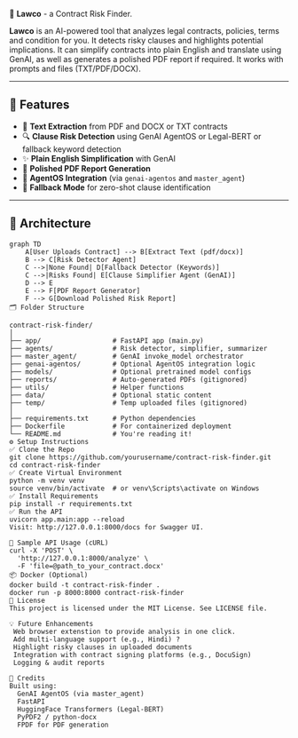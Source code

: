  🤖 **Lawco** - a Contract Risk Finder.

**Lawco** is an AI-powered tool that analyzes legal contracts, policies, terms and condition for you. 
It detects risky clauses and highlights potential implications.
It can simplify contracts into plain English and translate using GenAI, as well as generates a polished PDF report if required.
It works with prompts and files (TXT/PDF/DOCX).

---

## 🚀 Features

- 📄 **Text Extraction** from PDF and DOCX or TXT contracts
- 🔍 **Clause Risk Detection** using GenAI AgentOS or Legal-BERT or fallback keyword detection
- ✨ **Plain English Simplification** with GenAI
- 🧾 **Polished PDF Report Generation**
- 🤝 **AgentOS Integration** (via `genai-agentos` and `master_agent`)
- 🔁 **Fallback Mode** for zero-shot clause identification

---

## 🧠 Architecture

```mermaid
graph TD
    A[User Uploads Contract] --> B[Extract Text (pdf/docx)]
    B --> C[Risk Detector Agent]
    C -->|None Found| D[Fallback Detector (Keywords)]
    C -->|Risks Found| E[Clause Simplifier Agent (GenAI)]
    D --> E
    E --> F[PDF Report Generator]
    F --> G[Download Polished Risk Report]
🗂️ Folder Structure

contract-risk-finder/
│
├── app/                  # FastAPI app (main.py)
├── agents/               # Risk detector, simplifier, summarizer
├── master_agent/         # GenAI invoke_model orchestrator
├── genai-agentos/        # Optional AgentOS integration logic
├── models/               # Optional pretrained model configs
├── reports/              # Auto-generated PDFs (gitignored)
├── utils/                # Helper functions
├── data/                 # Optional static content
├── temp/                 # Temp uploaded files (gitignored)
│
├── requirements.txt      # Python dependencies
├── Dockerfile            # For containerized deployment
└── README.md             # You're reading it!
⚙️ Setup Instructions
✅ Clone the Repo
git clone https://github.com/yourusername/contract-risk-finder.git
cd contract-risk-finder
✅ Create Virtual Environment
python -m venv venv
source venv/bin/activate  # or venv\Scripts\activate on Windows
✅ Install Requirements
pip install -r requirements.txt
✅ Run the API
uvicorn app.main:app --reload
Visit: http://127.0.0.1:8000/docs for Swagger UI.

🧪 Sample API Usage (cURL)
curl -X 'POST' \
  'http://127.0.0.1:8000/analyze' \
  -F 'file=@path_to_your_contract.docx'
📦 Docker (Optional)
docker build -t contract-risk-finder .
docker run -p 8000:8000 contract-risk-finder
📑 License
This project is licensed under the MIT License. See LICENSE file.

💡 Future Enhancements
 Web browser extenstion to provide analysis in one click.
 Add multi-language support (e.g., Hindi) ?
 Highlight risky clauses in uploaded documents
 Integration with contract signing platforms (e.g., DocuSign)
 Logging & audit reports

🙌 Credits
Built using:
  GenAI AgentOS (via master_agent)
  FastAPI
  HuggingFace Transformers (Legal-BERT)
  PyPDF2 / python-docx
  FPDF for PDF generation
